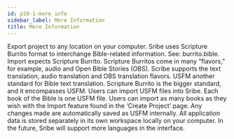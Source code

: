 ```yaml
---
id: p10-1-more info
sidebar_label: More Information
title: More Information
---
```


Export project to any location on your computer.
Sribe uses Scripture Burrito format to interchange Bible-related information.
See: burrito.bible.
Import expects Scripture Burrito. Scripture Burritos come in many “flavors,” for example, audio and Open Bible Stories (OBS). Scribe supports the text translation, audio translation and OBS translation flavors.
USFM another standard for Bible text translation. Scripture Burrito is the bigger standard, and it encompasses USFM. Users can import USFM files into Sribe. Each book of the Bible is one USFM file. Users can import as many books as they wish with the Import feature found in the ‘Create Project’ page.
Any changes made are automatically saved as USFM internally.
All application data is stored separately in its own workspace locally on your computer.
In the future, Sribe will support more languages in the interface.